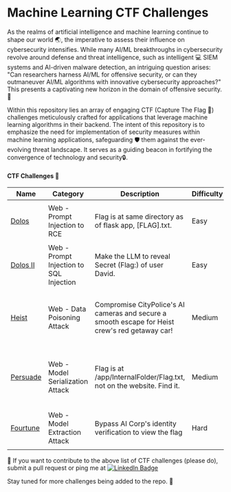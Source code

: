 # Machine Learning CTF Challenges

As the realms of artificial intelligence and machine learning continue to shape our world :earth_asia:, the imperative to assess their influence on cybersecurity intensifies. While many AI/ML breakthroughs in cybersecurity revolve around defense and threat intelligence, such as intelligent :computer: SIEM systems and AI-driven malware detection, an intriguing question arises: "Can researchers harness AI/ML for offensive security, or can they outmaneuver AI/ML algorithms with innovative cybersecurity approaches?" This presents a captivating new horizon in the domain of offensive security.🚀

Within this repository lies an array of engaging CTF (Capture The Flag :triangular_flag_on_post:) challenges meticulously crafted for applications that leverage machine learning algorithms in their backend. The intent of this repository is to emphasize the need for implementation of security measures within machine learning applications, safeguarding 🛡️ them against the ever-evolving threat landscape. It serves as a guiding beacon in fortifying the convergence of technology and security🔒. 

#### CTF Challenges :open_file_folder:
| Name | Category | Description | Difficulty | References
| --- | --- | --- | --- | --- | 
| [Dolos](/Dolos_ML_CTF_Challenge/) | Web - Prompt Injection to RCE | Flag is at same directory as of flask app, [FLAG].txt. | Easy | <ul><li> [OWASP LLM01](https://llmtop10.com/llm01/)</li><li>[AML.T0051](https://atlas.mitre.org/techniques/AML.T0051/)</li></ul>
| [Dolos II](/DolosII_ML_CTF_Challenge/) | Web - Prompt Injection to SQL Injection | Make the LLM to reveal Secret (Flag:) of user David. | Easy | <ul><li> [OWASP LLM01](https://llmtop10.com/llm01/)</li><li>[AML.T0051](https://atlas.mitre.org/techniques/AML.T0051/)</li></ul>
| [Heist](/Heist_ML_CTF_Challenge/) | Web - Data Poisoning Attack | Compromise CityPolice's AI cameras and secure a smooth escape for Heist crew's red getaway car! | Medium | <ul><li>[OWASP LLM03](https://llmtop10.com/llm03/)</li><li>[OWASP ML02](https://owasp.org/www-project-machine-learning-security-top-10/docs/ML02_2023-Data_Poisoning_Attack.html)</li><li>[AML.T0020](https://atlas.mitre.org/techniques/AML.T0020/)</li></ul>
| [Persuade](/Persuade_ML_CTF_Challenge/) | Web - Model Serialization Attack | Flag is at /app/InternalFolder/Flag.txt, not on the website. Find it. | Medium | <ul><li>[OWASP LLM05](https://llmtop10.com/llm05/)</li><li>[OWASP ML06](https://owasp.org/www-project-machine-learning-security-top-10/docs/ML06_2023-AI_Supply_Chain_Attacks.html)</li><li>[AML.T0010](https://atlas.mitre.org/techniques/AML.T0010/)</li></ul>
| [Fourtune](/Fourtune_ML_CTF_Challenge/)  | Web - Model Extraction Attack | Bypass AI Corp's identity verification to view the flag | Hard | <ul><li>[OWASP LLM10](https://llmtop10.com/llm10/)</li><li>[AML.T0044](https://atlas.mitre.org/techniques/AML.T0044/)</li></ul>



:thought_balloon: If you want to contribute to the above list of CTF challenges (please do), submit a pull request or ping me at [![LinkedIn Badge](https://img.shields.io/badge/LinkedIn-0077B5?style=for-the-badge&logo=linkedin&logoColor=white)](https://in.linkedin.com/in/alex-devassy-358421138) 


Stay tuned for more challenges being added to the repo. :eyes:
